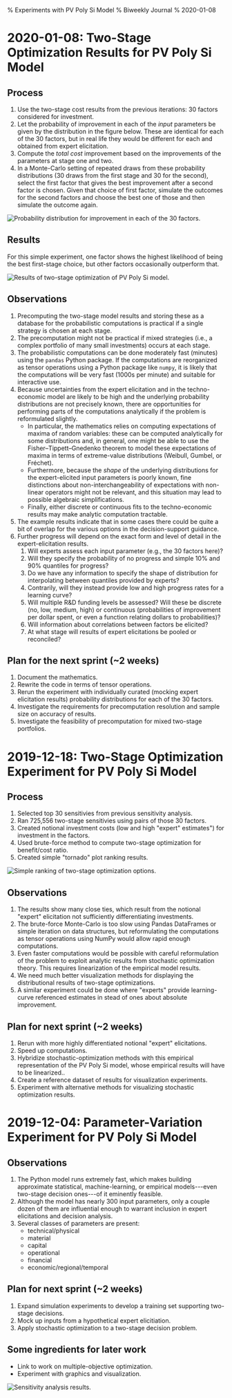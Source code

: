 % Experiments with PV Poly Si Model
% Biweekly Journal
% 2020-01-08


2020-01-08: Two-Stage Optimization Results for PV Poly Si Model
===============================================================


Process
-------

1.  Use the two-stage cost results from the previous iterations: 30 factors considered for investment.
2.  Let the probability of improvement in each of the *input* parameters be given by the distribution in the figure below. These are identical for each of the 30 factors, but in real life they would be different for each and obtained from expert elicitation.
3.  Compute the *total cost* improvement based on the improvements of the parameters at stage one and two.
4.  In a Monte-Carlo setting of repeated draws from these probability distributions (30 draws from the first stage and 30 for the second), select the first factor that gives the best improvement after a second factor is chosen. Given that choice of first factor, simulate the outcomes for the second factors and choose the best one of those and then simulate the outcome again.

![Probability distribution for improvement in each of the 30 factors.](probabilities.png)


Results
-------

For this simple experiment, one factor shows the highest likelihood of being the best first-stage choice, but other factors occasionally outperform that.

![Results of two-stage optimization of PV Poly Si model.](results3.png)


Observations
------------

1.  Precomputing the two-stage model results and storing these as a database for the probabilistic computations is practical if a single strategy is chosen at each stage.
2.  The precomputation might not be practical if mixed strategies (i.e., a complex portfolio of many small investments) occurs at each stage.
3.  The probabilistic computations can be done moderately fast (minutes) using the `pandas` Python package. If the computations are reorganized as tensor operations using a Python package like `numpy`, it is likely that the computations will be very fast (1000s per minute) and suitable for interactive use.
4.  Because uncertainties from the expert elicitation and in the techno-economic model are likely to be high and the underlying probability distributions are not precisely known, there are opportunities for performing parts of the computations analytically if the problem is reformulated slightly.
    *   In particular, the mathematics relies on computing expectations of maxima of random variables: these can be computed analytically for some distributions and, in general, one might be able to use the Fisher–Tippett–Gnedenko theorem to model these expectations of maxima in terms of extreme-value distributions (Weibull, Gumbel, or Fréchet).
    *   Furthermore, because the *shape* of the underlying distributions for the expert-elicited input parameters is poorly known, fine distinctions about non-interchangeability of expectations with non-linear operators might not be relevant, and this situation may lead to possible algebraic simplifications.
    *   Finally, either discrete or continuous fits to the techno-economic results may make analytic computation tractable.
5.  The example results indicate that in some cases there could be quite a bit of overlap for the various options in the decision-support guidance.
6.  Further progress will depend on the exact form and level of detail in the expert-elicitation results.
    1.  Will experts assess each input parameter (e.g., the 30 factors here)?
    2.  Will they specify the probability of no progress and simple 10% and 90% quantiles for progress?
    3.  Do we have any information to specify the shape of distribution for interpolating between quantiles provided by experts?
    4.  Contrarily, will they instead provide low and high progress rates for a learning curve?
    5.  Will multiple R&D funding levels be assessed? Will these be discrete (no, low, medium, high) or continuous (probabilities of improvement per dollar spent, or even a function relating dollars to probabilities)?
    6.  Will information about correlations between factors be elicited?
    7.  At what stage will results of expert elicitations be pooled or reconciled?


Plan for the next sprint (~2 weeks)
-----------------------------------

1.  Document the mathematics.
2.  Rewrite the code in terms of tensor operations.
3.  Rerun the experiment with individually curated (mocking expert elicitation results) probability distributions for each of the 30 factors.
4.  Investigate the requirements for precomputation resolution and sample size on accuracy of results.
5.  Investigate the feasibility of precomputation for mixed two-stage portfolios.



2019-12-18: Two-Stage Optimization Experiment for PV Poly Si Model
==================================================================


Process
-------

1.  Selected top 30 sensitivies from previous sensitivity analysis.
2.  Ran 725,556 two-stage sensitivies using pairs of those 30 factors.
3.  Created notional investment costs (low and high "expert" estimates") for investment in the factors.
4.  Used brute-force method to compute two-stage optimization for benefit/cost ratio.
5.  Created simple "tornado" plot ranking results.


![Simple ranking of two-stage optimization options.](example.png)


Observations
------------

1.  The results show many close ties, which result from the notional "expert" elicitation not sufficiently differentiating investments.
2.  The brute-force Monte-Carlo is too slow using Pandas DataFrames or simple iteration on data structures, but reformulating the computations as tensor operations using NumPy would allow rapid enough computations.
3.  Even faster computations would be possible with careful reformulation of the problem to exploit analytic results from stochastic optimization theory. This requires linearization of the empirical model results.
4.  We need much better visualization methods for displaying the distributional results of two-stage optimizations.
5.  A similar experiment could be done where "experts" provide learning-curve referenced estimates in stead of ones about absolute improvement.


Plan for next sprint (~2 weeks)
-------------------------------

1.  Rerun with more highly differentiated notional "expert" elicitations.
2.  Speed up computations.
3.  Hybridize stochastic-optimization methods with this empirical representation of the PV Poly Si model, whose empirical results will have to be linearized..
4.  Create a reference dataset of results for visualization experiments.
5.  Experiment with alternative methods for visualizing stochastic optimization results.



2019-12-04: Parameter-Variation Experiment for PV Poly Si Model
===============================================================


Observations
------------

1.  The Python model runs extremely fast, which makes building approximate statistical, machine-learning, or empirical models---even two-stage decision ones---of it eminently feasible.
2.  Although the model has nearly 300 input parameters, only a couple dozen of them are influential enough to warrant inclusion in expert elicitations and decision analysis.
3.  Several classes of parameters are present:
    *   technical/physical
    *   material
    *   capital
    *   operational
    *   financial
    *   economic/regional/temporal


Plan for next sprint (~2 weeks)
-------------------------------

1.  Expand simulation experiments to develop a training set supporting two-stage decisions.
2.  Mock up inputs from a hypothetical expert elicitiation.
3.  Apply stochastic optimization to a two-stage decision problem.


Some ingredients for later work
-------------------------------

*   Link to work on multiple-objective optimization.
*   Experiment with graphics and visualization.


![Sensitivity analysis results.](pvpolysi-sensitivity_Page_2.png)
